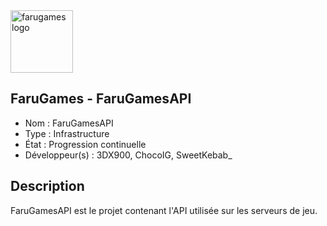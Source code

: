 <img src="https://i.goopics.net/x8mAQ.png" alt="farugames logo" width="100" height="100" />

## FaruGames - FaruGamesAPI

- Nom : FaruGamesAPI
- Type : Infrastructure
- État : Progression continuelle
- Développeur(s) : 3DX900, ChocoIG, SweetKebab_

## Description
FaruGamesAPI est le projet contenant l'API utilisée sur les serveurs de jeu.
